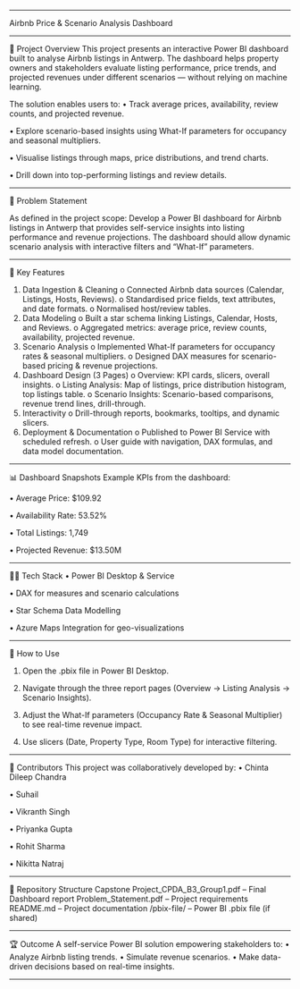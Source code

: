 ________________________________________
Airbnb Price & Scenario Analysis Dashboard
________________________________________
📌 Project Overview
This project presents an interactive Power BI dashboard built to analyse Airbnb listings in Antwerp. The dashboard helps property owners and stakeholders evaluate listing performance, price trends, and projected revenues under different scenarios — without relying on machine learning.

The solution enables users to:
•	Track average prices, availability, review counts, and projected revenue.

•	Explore scenario-based insights using What-If parameters for occupancy and seasonal multipliers.

•	Visualise listings through maps, price distributions, and trend charts.

•	Drill down into top-performing listings and review details.
________________________________________
🎯 Problem Statement

As defined in the project scope:
Develop a Power BI dashboard for Airbnb listings in Antwerp that provides self-service insights into listing performance and revenue projections. The dashboard should allow dynamic scenario analysis with interactive filters and “What-If” parameters.
________________________________________
🔑 Key Features
1.	Data Ingestion & Cleaning
o	Connected Airbnb data sources (Calendar, Listings, Hosts, Reviews).
o	Standardised price fields, text attributes, and date formats.
o	Normalised host/review tables.
2.	Data Modeling
o	Built a star schema linking Listings, Calendar, Hosts, and Reviews.
o	Aggregated metrics: average price, review counts, availability, projected revenue.
3.	Scenario Analysis
o	Implemented What-If parameters for occupancy rates & seasonal multipliers.
o	Designed DAX measures for scenario-based pricing & revenue projections.
4.	Dashboard Design (3 Pages)
o	Overview: KPI cards, slicers, overall insights.
o	Listing Analysis: Map of listings, price distribution histogram, top listings table.
o	Scenario Insights: Scenario-based comparisons, revenue trend lines, drill-through.
5.	Interactivity
o	Drill-through reports, bookmarks, tooltips, and dynamic slicers.
6.	Deployment & Documentation
o	Published to Power BI Service with scheduled refresh.
o	User guide with navigation, DAX formulas, and data model documentation.
________________________________________
📊 Dashboard Snapshots
Example KPIs from the dashboard:

•	Average Price: $109.92

•	Availability Rate: 53.52%

•	Total Listings: 1,749

•	Projected Revenue: $13.50M
________________________________________
👩‍💻 Tech Stack
•	Power BI Desktop & Service

•	DAX for measures and scenario calculations

•	Star Schema Data Modelling

•	Azure Maps Integration for geo-visualizations
________________________________________
🚀 How to Use
1.	Open the .pbix file in Power BI Desktop. 

2.	Navigate through the three report pages (Overview → Listing Analysis → Scenario Insights).

3.	Adjust the What-If parameters (Occupancy Rate & Seasonal Multiplier) to see real-time revenue impact.

4.	Use slicers (Date, Property Type, Room Type) for interactive filtering.
________________________________________
👥 Contributors
This project was collaboratively developed by:
•	Chinta Dileep Chandra

•	Suhail

•	Vikranth Singh

•	Priyanka Gupta

•	Rohit Sharma

•	Nikitta Natraj
________________________________________
📂 Repository Structure
Capstone Project_CPDA_B3_Group1.pdf – Final Dashboard report
Problem_Statement.pdf – Project requirements
README.md – Project documentation
/pbix-file/ – Power BI .pbix file (if shared)
________________________________________
🏆 Outcome
A self-service Power BI solution empowering stakeholders to:
•	Analyze Airbnb listing trends.
•	Simulate revenue scenarios.
•	Make data-driven decisions based on real-time insights.
________________________________________
